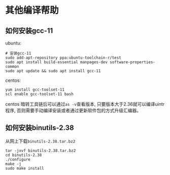 # 其他编译帮助





## 如何安装gcc-11

ubuntu: 

```shell
# 安装gcc-11
sudo add-apt-repository ppa:ubuntu-toolchain-r/test
sudo apt install build-essential manpages-dev software-properties-common
sudo apt update && sudo apt install gcc-11 
```



centos:

```shell
yum install gcc-toolset-11
scl enable gcc-toolset-11 bash
```

centos 暗转工具链后可以通过`as -v`查看版本, 只要版本大于2.36就可以编译uintr程序, 否则需要手动编译安装或者通过更新软件包的方式升级汇编器。



## 如何安装binutils-2.38

从网上下载`binutils-2.38.tar.bz2`

```shell
tar -jxvf binutils-2.38.tar.bz2
cd binutils-2.38
./configure
make -j
sudo make install
```



